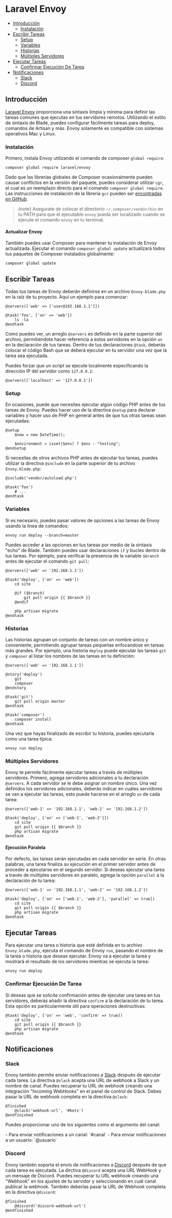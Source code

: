 # Laravel Envoy

- [Introducción](#introduction)
    - [Instalación](#installation)
- [Escribir Tareas](#writing-tasks)
    - [Setup](#setup)
    - [Variables](#variables)
    - [Historias](#stories)
    - [Múltiples Servidores](#multiple-servers)
- [Ejecutar Tareas](#running-tasks)
    - [Confirmar Ejecución De Tarea](#confirming-task-execution)
- [Notificaciones](#notifications)
    - [Slack](#slack)
    - [Discord](#discord)

<a name="introduction"></a>
## Introducción

[Laravel Envoy](https://github.com/laravel/envoy) proporciona una sintaxis limpia y mínima para definir las tareas comunes que ejecutas en tus servidores remotos. Utilizando el estilo de sintaxis de Blade, puedes configurar fácilmente tareas para deploy, comandos de Artisan y más. Envoy solamente es compatible con sistemas operativos Mac y Linux.

<a name="installation"></a>
### Instalación

Primero, instala Envoy utilizando el comando de composer `global require`:

    composer global require laravel/envoy

Dado que las librerías globales de Composer ocasionalmente pueden causar conflictos en la versión del paquete, puedes considerar utilizar `cgr`, el cual es un reemplazo directo para el comando `composer global require`. Las instrucciones de instalación de la librería `gcr` pueden ser [encontradas en GitHub](https://github.com/consolidation-org/cgr).

> {note} Asegurate de colocar el directorio `~/.composer/vendor/bin` en tu PATH para que el ejecutable `envoy` pueda ser localizado cuando se ejecute el comando `envoy` en tu terminal.

#### Actualizar Envoy

También puedes usar Composer para mantener tu instalación de Envoy actualizada. Ejecutar el comando `composer global update` actualizará todos tus paquetes de Composer instalados globalmente:

    composer global update

<a name="writing-tasks"></a>
## Escribir Tareas

Todas tus tareas de Envoy deberán definirse en un archivo `Envoy.blade.php` en la raíz de tu proyecto. Aquí un ejemplo para comenzar:

    @servers(['web' => ['user@192.168.1.1']])

    @task('foo', ['on' => 'web'])
        ls -la
    @endtask

Como puedes ver, un arreglo `@servers` es definido en la parte superior del archivo, permitiéndote hacer referencia a estos servidores en la opción `on` en la declaración de tus tareas. Dentro de tus declaraciones `@task`, deberás colocar el código Bash que se deberá ejecutar en tu servidor una vez que la tarea sea ejecutada.

Puedes forzar que un script se ejecute localmente especificando la dirección IP del servidor como `127.0.0.1`:

    @servers(['localhost' => '127.0.0.1'])

<a name="setup"></a>
### Setup

En ocasiones, puede que necesites ejecutar algún código PHP antes de tus tareas de Envoy. Puedes hacer uso de la directiva `@setup` para declarar variables y hacer uso de PHP en general antes de que tus otras tareas sean ejecutadas:

    @setup
        $now = new DateTime();

        $environment = isset($env) ? $env : "testing";
    @endsetup

Si necesitas de otros archivos PHP antes de ejecutar tus tareas, puedes utilizar la directiva `@include` en la parte superior de tu archivo `Envoy.blade.php`:

    @include('vendor/autoload.php')

    @task('foo')
        # ...
    @endtask

<a name="variables"></a>
### Variables

Si es necesario, puedes pasar valores de opciones a las tareas de Envoy usando la línea de comandos:

    envoy run deploy --branch=master

Puedes acceder a las opciones en tus tareas por medio de la sintaxis "echo" de Blade. También puedes usar declaraciones `if` y bucles dentro de tus tareas. Por ejemplo, para verificar la presencia de la variable `$branch` antes de ejecutar el comando `git pull`:

    @servers(['web' => '192.168.1.1'])

    @task('deploy', ['on' => 'web'])
        cd site

        @if ($branch)
            git pull origin {{ $branch }}
        @endif

        php artisan migrate
    @endtask

<a name="stories"></a>
### Historias

Las historias agrupan un conjunto de tareas con un nombre único y conveniente, permitiendo agrupar tareas pequeñas enfocandose en tareas más grandes. Por ejemplo, una historia `deploy` puede ejecutar las tareas `git` y `composer` al listar los nombres de las tareas en tu definición:

    @servers(['web' => '192.168.1.1'])

    @story('deploy')
        git
        composer
    @endstory

    @task('git')
        git pull origin master
    @endtask

    @task('composer')
        composer install
    @endtask

Una vez que hayas finalizado de escribir tu historia, puedes ejecutarla como una tarea típica:

    envoy run deploy

<a name="multiple-servers"></a>
### Múltiples Servidores

Envoy te permite fácilmente ejecutar tareas a través de múltiples servidores. Primero, agrega servidores adicionales a tu declaración `@servers`. A cada servidor se le debe asignar un nombre único. Una vez definidos los servidores adicionales, deberás indicar en cuáles servidores se van a ejecutar las tareas, esto puede hacerse en el arreglo `on` de cada tarea:

    @servers(['web-1' => '192.168.1.1', 'web-2' => '192.168.1.2'])

    @task('deploy', ['on' => ['web-1', 'web-2']])
        cd site
        git pull origin {{ $branch }}
        php artisan migrate
    @endtask

#### Ejecución Paralela

Por defecto, las tareas serán ejecutadas en cada servidor en serie. En otras palabras, una tarea finaliza su ejecución en el primer servidor antes de proceder a ejecutarse en el segundo servidor. Si deseas ejecutar una tarea a través de múltiples servidores en paralelo, agrega la opción `parallel` a la declaración de tu tarea:

    @servers(['web-1' => '192.168.1.1', 'web-2' => '192.168.1.2'])

    @task('deploy', ['on' => ['web-1', 'web-2'], 'parallel' => true])
        cd site
        git pull origin {{ $branch }}
        php artisan migrate
    @endtask

<a name="running-tasks"></a>
## Ejecutar Tareas

Para ejecutar una tarea o historia que esté definida en tu archivo `Envoy.blade.php`, ejecuta el comando de Envoy `run`, pasando el nombre de la tarea o historia que deseas ejecutar. Envoy va a ejecutar la tarea y mostrará el resultado de los servidores mientras se ejecuta la tarea:

    envoy run deploy

<a name="confirming-task-execution"></a>
### Confirmar Ejecución De Tarea

Si deseas que se solicite confirmación antes de ejecutar una tarea en tus servidores, deberás añadir la directiva `confirm` a la declaración de tu tarea. Esta opción es particularmente útil para operaciones destructivas:

    @task('deploy', ['on' => 'web', 'confirm' => true])
        cd site
        git pull origin {{ $branch }}
        php artisan migrate
    @endtask

<a name="notifications"></a>
## Notificaciones

<a name="slack"></a>
### Slack

Envoy también permite enviar notificaciones a [Slack](https://slack.com) después de ejecutar cada tarea. La directiva `@slack` acepta una URL de webhook a Slack y un nombre de canal. Puedes recuperar tu URL de webhook creando una integración "Incoming WebHooks" en el panel de control de Slack. Debes pasar la URL de webhook completa en la directiva `@slack`:

    @finished
        @slack('webhook-url', '#bots')
    @endfinished

Puedes proporcionar uno de los siguientes como el argumento del canal:

<div class="content-list" markdown="1">
- Para enviar notificaciones a un canal: `#canal`
- Para enviar notificaciones a un usuario: `@usuario`
</div>

<a name="discord"></a>
### Discord

Envoy también soporta el envío de notificaciones a [Discord](https://discord.com) después de que cada tarea es ejecutada. La dirctiva `@discord` acepta una URL WebHook y un mensaje de Discord. Puedes recuperar tu URL webhook creando una "Webhook" en los ajustes de tu servidor y seleccionando en cuál canal publicar la webhook. También deberías pasar la URL de Webhook completa en la directiva `@discord`:  

    @finished
        @discord('discord-webhook-url')
    @endfinished
